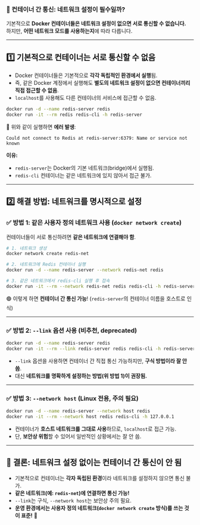 ### **🚀 컨테이너 간 통신: 네트워크 설정이 필수일까?**

기본적으로 **Docker 컨테이너들은 네트워크 설정이 없으면 서로 통신할 수 없습니다.**  
하지만, **어떤 네트워크 모드를 사용하는지**에 따라 다릅니다.

---

## **1️⃣ 기본적으로 컨테이너는 서로 통신할 수 없음**

- Docker 컨테이너들은 기본적으로 **각각 독립적인 환경에서 실행**됨.
- 즉, 같은 Docker 계정에서 실행해도 **별도의 네트워크 설정이 없으면 컨테이너끼리 직접 접근할 수 없음**.
- `localhost`를 사용해도 다른 컨테이너의 서비스에 접근할 수 없음.

```bash
docker run -d --name redis-server redis
docker run -it --rm redis redis-cli -h redis-server
```

🚨 위와 같이 실행하면 **에러 발생**:

```
Could not connect to Redis at redis-server:6379: Name or service not known
```

**이유:**

- `redis-server`는 Docker의 기본 네트워크(bridge)에서 실행됨.
- `redis-cli` 컨테이너는 같은 네트워크에 있지 않아서 접근 불가.

---

## **2️⃣ 해결 방법: 네트워크를 명시적으로 설정**

### ✅ **방법 1: 같은 사용자 정의 네트워크 사용 (`docker network create`)**

컨테이너들이 서로 통신하려면 **같은 네트워크에 연결해야 함**.

```bash
# 1. 네트워크 생성
docker network create redis-net

# 2. 네트워크에 Redis 컨테이너 실행
docker run -d --name redis-server --network redis-net redis

# 3. 같은 네트워크에서 redis-cli 실행 후 접속
docker run -it --rm --network redis-net redis redis-cli -h redis-server
```

🟢 이렇게 하면 **컨테이너 간 통신 가능**! (`redis-server`의 컨테이너 이름을 호스트로 인식)

---

### ✅ **방법 2: `--link` 옵션 사용 (비추천, deprecated)**

```bash
docker run -d --name redis-server redis
docker run -it --rm --link redis-server redis redis-cli -h redis-server
```

- `--link` 옵션을 사용하면 컨테이너 간 직접 통신 가능하지만, **구식 방법이라 잘 안 씀**.
- 대신 **네트워크를 명확하게 설정하는 방법(위 방법 1)이 권장됨.**

---

### ✅ **방법 3: `--network host` (Linux 전용, 주의 필요)**

```bash
docker run -d --name redis-server --network host redis
docker run -it --rm --network host redis redis-cli -h 127.0.0.1
```

- 컨테이너가 **호스트 네트워크를 그대로 사용**하므로, `localhost`로 접근 가능.
- 단, **보안상 위험**할 수 있어서 일반적인 상황에서는 잘 안 씀.

---

## **🧐 결론: 네트워크 설정 없이는 컨테이너 간 통신이 안 됨**

- 기본적으로 컨테이너는 **각자 독립된 환경**이라 네트워크를 설정하지 않으면 통신 불가.
- **같은 네트워크(예: `redis-net`)에 연결하면 통신 가능!**
- `--link`는 구식, `--network host`는 보안상 주의 필요.
- **운영 환경에서는 사용자 정의 네트워크(`docker network create` 방식)를 쓰는 것이 표준!** 🚀